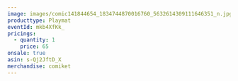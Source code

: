 ```yaml
---
image: images/comic141844654_1834744870016760_5632614309111646351_n.jpg
producttype: Playmat
eventId: mkb4XfKk_
pricings:
  - quantity: 1
    price: 65
onsale: true
asin: s-Qj2JftD_X
merchandise: comiket
---
```


